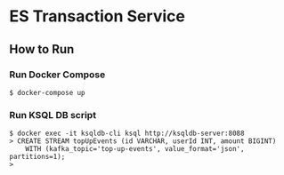 # ES Transaction Service

## How to Run

### Run Docker Compose
```shell
$ docker-compose up
```

### Run KSQL DB script
```shell
$ docker exec -it ksqldb-cli ksql http://ksqldb-server:8088
> CREATE STREAM topUpEvents (id VARCHAR, userId INT, amount BIGINT)
    WITH (kafka_topic='top-up-events', value_format='json', partitions=1);
> 
```
